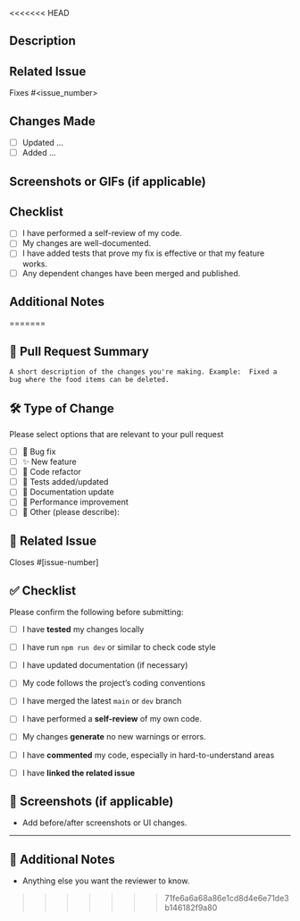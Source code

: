<<<<<<< HEAD
## Description
<!-- A clear and concise description of what this PR does. -->

## Related Issue
<!-- If this PR addresses an issue, please include the issue number. -->
Fixes #<issue_number>

## Changes Made
<!-- List the changes made in this PR. -->
- [ ] Updated ...
- [ ] Added ...

## Screenshots or GIFs (if applicable)
<!-- Add visual changes to better communicate your changes. -->

## Checklist
- [ ] I have performed a self-review of my code.
- [ ] My changes are well-documented.
- [ ] I have added tests that prove my fix is effective or that my feature works.
- [ ] Any dependent changes have been merged and published.

## Additional Notes
<!-- Add any other relevant information or context. -->
=======
## 📌 Pull Request Summary

`A short description of the changes you're making.
Example: 
Fixed a bug where the food items can be deleted.`


## 🛠️ Type of Change

Please select options that are relevant to your pull request

- [ ] 🐛 Bug fix  
- [ ] ✨ New feature  
- [ ] 🧹 Code refactor  
- [ ] 🧪 Tests added/updated  
- [ ] 📄 Documentation update  
- [ ] 🚀 Performance improvement  
- [ ] 🔧 Other (please describe):

## 🔗 Related Issue

Closes #[issue-number]  
<!-- Example: Closes #12 -->



## ✅ Checklist

Please confirm the following before submitting:

- [ ] I have **tested** my changes locally
- [ ] I have run `npm run dev` or similar to check code style
- [ ] I have updated documentation (if necessary)
- [ ] My code follows the project’s coding conventions
- [ ] I have merged the latest `main` or `dev` branch
- [ ] I have performed a **self-review** of my own code.
- [ ] My changes **generate** no new warnings or errors.
- [ ] I have **commented** my code, especially in hard-to-understand areas
-  [ ] I have **linked the related issue**



## 📸 Screenshots (if applicable)


* Add before/after screenshots or UI changes.



---
## 🧠 Additional Notes

- Anything else you want the reviewer to know.


>>>>>>> 71fe6a6a68a86e1cd8d4e6e71de3b146182f9a80
